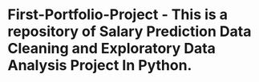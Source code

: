 # First-Portfolio-Project - This is a repository of Salary Prediction Data Cleaning and Exploratory Data Analysis Project In Python.

